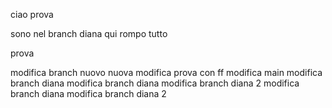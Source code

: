 ciao prova

sono nel branch diana qui rompo tutto

prova

modifica branch nuovo
nuova modifica
prova con ff
modifica main
modifica branch diana
modifica branch diana
modifica branch diana 2
modifica branch diana
modifica branch diana 2
